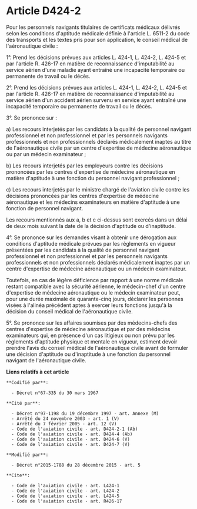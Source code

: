 # Article D424-2

Pour les personnels navigants titulaires de certificats médicaux délivrés selon les conditions d'aptitude médicale définie à
l'article L. 6511-2 du code des transports et les textes pris pour son application, le conseil médical de l'aéronautique
civile :

1°. Prend les décisions prévues aux articles L. 424-1, 
L. 424-2, 
L. 424-5 et par l'article R. 426-17 en matière de reconnaissance d'imputabilité au service aérien d'une maladie ayant
entraîné une incapacité temporaire ou permanente de travail ou le décès. 

2°. Prend les décisions prévues aux articles L. 424-1, L. 424-2, L. 424-5 et par l'article R. 426-17 en matière de
reconnaissance d'imputabilité au service aérien d'un accident aérien survenu en service ayant entraîné une incapacité
temporaire ou permanente de travail ou le décès. 

3°. Se prononce sur : 

a) Les recours interjetés par les candidats à la qualité de personnel navigant professionnel et non professionnel et par les
personnels navigants professionnels et non professionnels déclarés médicalement inaptes au titre de l'aéronautique civile par
un centre d'expertise de médecine aéronautique ou par un médecin examinateur ; 

b) Les recours interjetés par les employeurs contre les décisions prononcées par les centres d'expertise de médecine
aéronautique en matière d'aptitude à une fonction du personnel navigant professionnel ; 

c) Les recours interjetés par le ministre chargé de l'aviation civile contre les décisions prononcées par les centres
d'expertise de médecine aéronautique et les médecins examinateurs en matière d'aptitude à une fonction de personnel
navigant. 

Les recours mentionnés aux a, b et c ci-dessus sont exercés dans un délai de deux mois suivant la date de la décision
d'aptitude ou d'inaptitude. 

4°. Se prononce sur les demandes visant à obtenir une dérogation aux conditions d'aptitude médicale prévues par les
règlements en vigueur présentées par les candidats à la qualité de personnel navigant professionnel et non professionnel et
par les personnels navigants professionnels et non professionnels déclarés médicalement inaptes par un centre d'expertise de
médecine aéronautique ou un médecin examinateur. 

Toutefois, en cas de légère déficience par rapport à une norme médicale restant compatible avec la sécurité aérienne, le
médecin-chef d'un centre d'expertise de médecine aéronautique ou le médecin examinateur peut, pour une durée maximale de
quarante-cinq jours, déclarer les personnes visées à l'alinéa précédent aptes à exercer leurs fonctions jusqu'à la décision
du conseil médical de l'aéronautique civile. 

5°. Se prononce sur les affaires soumises par des médecins-chefs des centres d'expertise de médecine aéronautique et par des
médecins examinateurs qui, en présence d'un cas litigieux ou non prévu par les règlements d'aptitude physique et mentale en
vigueur, estiment devoir prendre l'avis du conseil médical de l'aéronautique civile avant de formuler une décision d'aptitude
ou d'inaptitude à une fonction du personnel navigant de l'aéronautique civile.

**Liens relatifs à cet article**

	**Codifié par**:

	  - Décret n°67-335 du 30 mars 1967

	**Cité par**:

	  - Décret n°97-1198 du 19 décembre 1997 - art. Annexe (M)
	  - Arrêté du 24 novembre 2003 - art. 1 (V)
	  - Arrêté du 7 février 2005 - art. 12 (V)
	  - Code de l'aviation civile - art. D424-2-1 (Ab)
	  - Code de l'aviation civile - art. D424-4 (Ab)
	  - Code de l'aviation civile - art. D424-6 (V)
	  - Code de l'aviation civile - art. D424-7 (V)

	**Modifié par**:

	  - Décret n°2015-1788 du 28 décembre 2015 - art. 5

	**Cite**:

	  - Code de l'aviation civile - art. L424-1
	  - Code de l'aviation civile - art. L424-2
	  - Code de l'aviation civile - art. L424-5
	  - Code de l'aviation civile - art. R426-17
